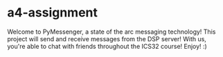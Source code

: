 # a4-assignment
Welcome to PyMessenger, a state of the arc messaging technology!
This project will send and receive messages from the DSP server!
With us, you're able to chat with friends throughout the ICS32 course!
Enjoy! :)

